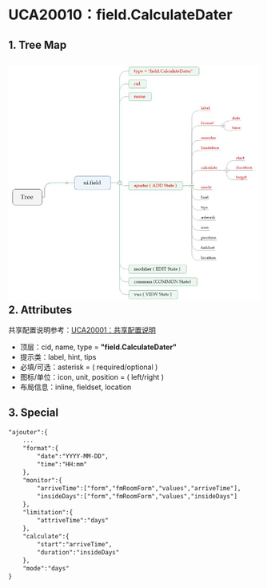 # UCA20010：field.CalculateDater

## 1. Tree Map

## ![](/engine/spec/component/img/field-010-01.JPG)2. Attributes

共享配置说明参考：[UCA20001：共享配置说明](/engine/spec/component/field-shared.md)

* 顶层：cid, name, type = **"field.CalculateDater"**
* 提示类：label, hint, tips
* 必填/可选：asterisk = \( required/optional \)
* 图标/单位：icon, unit, position = \( left/right \)
* 布局信息：inline, fieldset, location

## 3. Special

```
"ajouter":{
    ...
    "format":{
        "date":"YYYY-MM-DD",
        "time":"HH:mm"
    },
    "monitor":{
        "arriveTime":["form","fmRoomForm","values","arriveTime"],
        "insideDays":["form","fmRoomForm","values","insideDays"]
    },
    "limitation":{
        "attriveTime":"days"
    },
    "calculate":{
        "start":"arriveTime",
        "duration":"insideDays"
    },
    "mode":"days"
}
```



